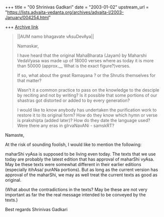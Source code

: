 +++
title = "00 Shrinivas Gadkari"
date = "2003-01-02"
upstream_url = "https://lists.advaita-vedanta.org/archives/advaita-l/2003-January/004254.html"

+++
[Archive link](https://lists.advaita-vedanta.org/archives/advaita-l/2003-January/004254.html)

>||AUM namo bhagavate vAsuDevAya||
>
>
>Namaskar,
>
>I have heard that the original MahaBharata (Jayam) by
>Maharshi VedaVyasa was made up of 18000 verses where
>as today it is more than 50000 (approx.__ What is the
>exact figure?)verses.
>
>If so, what about the great Ramayana ? or the Shrutis
>themselves for that matter?
>
>Wasn't it a common practice to pass on the knowledge
>to the desciple by reciting and not by writing? Is it
>possible that some portions of our shastras got
>distorted or added to by every generation?
>
>I would like to know anybody has undertaken the
>purification work to restore it to its original form?
>How do they know which hymn or verse is prakshipta
>(added later)? How do they date the language used?
>Were there any eras in gIrvaNavANi - samskRT?
>

Namaste,

At the risk of sounding foolish, I would like to
mention the following:

maharShi vyAsa is supposed to be living even today. The texts
that we use today are probably the latest edition that has
approval of maharShi vyAsa. May be these texts were somewhat
different in their earlier editions (especially itihAsa/ purANa
portions). But as long as the current version has approval of
the maharShi, we may as well treat the current texts as good
as original.

(What about the contradictions in the texts? May be these are not
very important as far the the real message intended to be conveyed
by the texts.)

Best regards
Shrinivas Gadkari

